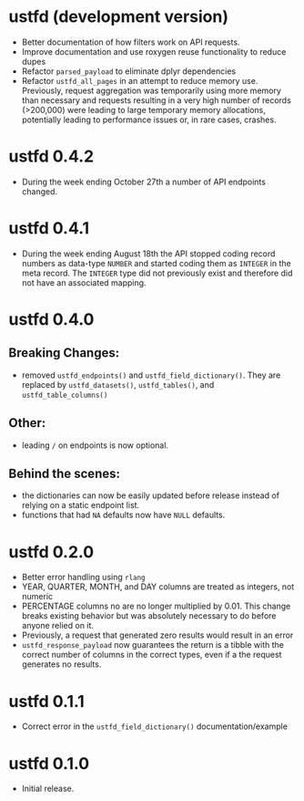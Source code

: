 # ustfd (development version)

-   Better documentation of how filters work on API requests.
-   Improve documentation and use roxygen reuse functionality to reduce dupes
-   Refactor `parsed_payload` to eliminate dplyr dependencies
-   Refactor `ustfd_all_pages` in an attempt to reduce memory use. Previously,
request aggregation was temporarily using more memory than necessary and 
requests resulting in a very high number of records (>200,000) were leading to
large temporary memory allocations, potentially leading to performance issues 
or, in rare cases, crashes.

# ustfd 0.4.2

-   During the week ending October 27th a number of API endpoints changed.

# ustfd 0.4.1

-   During the week ending August 18th the API stopped coding record numbers as data-type `NUMBER` and started coding them as `INTEGER` in the meta record. The `INTEGER` type did not previously exist and therefore did not have an associated mapping.

# ustfd 0.4.0

## Breaking Changes:

-   removed `ustfd_endpoints()` and `ustfd_field_dictionary()`. They are replaced by `ustfd_datasets()`, `ustfd_tables()`, and `ustfd_table_columns()`

## Other:

-   leading `/` on endpoints is now optional.

## Behind the scenes:

-   the dictionaries can now be easily updated before release instead of relying on a static endpoint list.
-   functions that had `NA` defaults now have `NULL` defaults.

# ustfd 0.2.0

-   Better error handling using `rlang`
-   YEAR, QUARTER, MONTH, and DAY columns are treated as integers, not numeric
-   PERCENTAGE columns no are no longer multiplied by 0.01. This change breaks existing behavior but was absolutely necessary to do before anyone relied on it.
-   Previously, a request that generated zero results would result in an error
-   `ustfd_response_payload` now guarantees the return is a tibble with the correct number of columns in the correct types, even if a the request generates no results.

# ustfd 0.1.1

-   Correct error in the `ustfd_field_dictionary()` documentation/example

# ustfd 0.1.0

-   Initial release.
